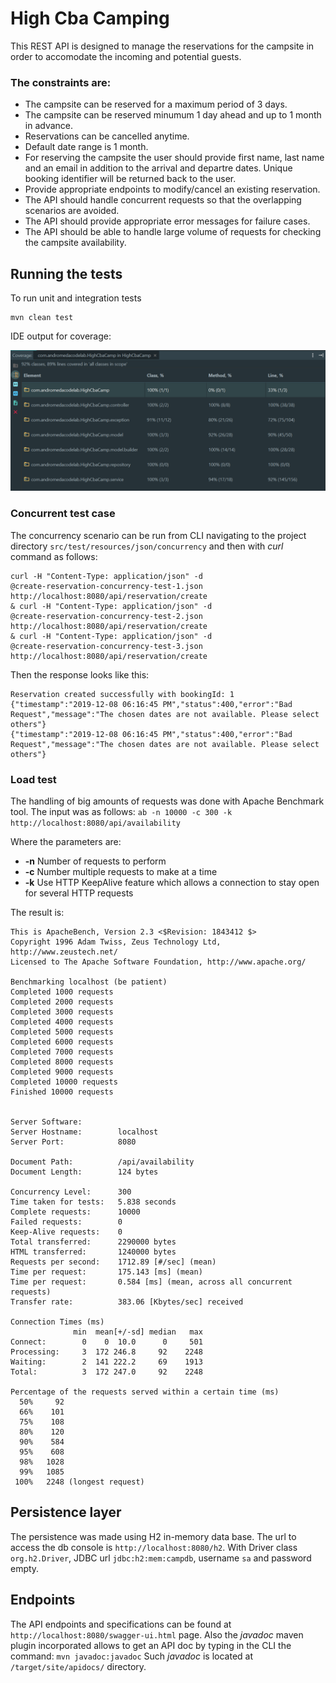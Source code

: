 # High Cba Camping

This REST API is designed to manage the reservations for the campsite in order to accomodate
the incoming and potential guests.

### The constraints are:
* The campsite can be reserved for a maximum period of 3 days.
* The campsite can be reserved minumum 1 day ahead and up to 1 month in advance.
* Reservations can be cancelled anytime.
* Default date range is 1 month.
* For reserving the campsite the user should provide first name, last name and an email
in addition to the arrival and departre dates. Unique booking identifier
will be returned back to the user.
* Provide appropriate endpoints to modify/cancel an existing reservation.
* The API should handle concurrent requests so that the overlapping scenarios are avoided.
* The API should provide appropriate error messages for failure cases.
* The API should be able to handle large volume of requests for checking the
campsite availability.

## Running the tests
To run unit and integration tests
````
mvn clean test
````

IDE output for coverage:

![test coverage](https://github.com/bmatiasx/highcbacamp/blob/master/src/test/resources/img/test__coverage.png)

### Concurrent test case
The concurrency scenario can be run from CLI navigating to the project directory
 `src/test/resources/json/concurrency` and then with _curl_ command as follows:
````
curl -H "Content-Type: application/json" -d 
@create-reservation-concurrency-test-1.json 
http://localhost:8080/api/reservation/create 
& curl -H "Content-Type: application/json" -d 
@create-reservation-concurrency-test-2.json 
http://localhost:8080/api/reservation/create 
& curl -H "Content-Type: application/json" -d 
@create-reservation-concurrency-test-3.json 
http://localhost:8080/api/reservation/create
```` 
Then the response looks like this:
````
Reservation created successfully with bookingId: 1
{"timestamp":"2019-12-08 06:16:45 PM","status":400,"error":"Bad 
Request","message":"The chosen dates are not available. Please select others"}
{"timestamp":"2019-12-08 06:16:45 PM","status":400,"error":"Bad 
Request","message":"The chosen dates are not available. Please select others"}
````

### Load test
The handling of big amounts of requests was done with Apache Benchmark tool.
The input was as follows:
`ab -n 10000 -c 300 -k http://localhost:8080/api/availability`

Where the parameters are:
 + **-n** Number of requests to perform
 + **-c** Number multiple requests to make at a time
 + **-k** Use HTTP KeepAlive feature which allows a connection to stay open 
 for several HTTP requests 

The result is:
````
This is ApacheBench, Version 2.3 <$Revision: 1843412 $>
Copyright 1996 Adam Twiss, Zeus Technology Ltd, http://www.zeustech.net/
Licensed to The Apache Software Foundation, http://www.apache.org/

Benchmarking localhost (be patient)
Completed 1000 requests
Completed 2000 requests
Completed 3000 requests
Completed 4000 requests
Completed 5000 requests
Completed 6000 requests
Completed 7000 requests
Completed 8000 requests
Completed 9000 requests
Completed 10000 requests
Finished 10000 requests


Server Software:
Server Hostname:        localhost
Server Port:            8080

Document Path:          /api/availability
Document Length:        124 bytes

Concurrency Level:      300
Time taken for tests:   5.838 seconds
Complete requests:      10000
Failed requests:        0
Keep-Alive requests:    0
Total transferred:      2290000 bytes
HTML transferred:       1240000 bytes
Requests per second:    1712.89 [#/sec] (mean)
Time per request:       175.143 [ms] (mean)
Time per request:       0.584 [ms] (mean, across all concurrent requests)
Transfer rate:          383.06 [Kbytes/sec] received

Connection Times (ms)
              min  mean[+/-sd] median   max
Connect:        0    0  10.0      0     501
Processing:     3  172 246.8     92    2248
Waiting:        2  141 222.2     69    1913
Total:          3  172 247.0     92    2248

Percentage of the requests served within a certain time (ms)
  50%     92
  66%    101
  75%    108
  80%    120
  90%    584
  95%    608
  98%   1028
  99%   1085
 100%   2248 (longest request)
````
## Persistence layer
The persistence was made using H2 in-memory data base. The url to access 
the db console is `http://localhost:8080/h2`.
With Driver class `org.h2.Driver`, JDBC url `jdbc:h2:mem:campdb`,
 username `sa` and password empty.
 
 ## Endpoints
 The API endpoints and specifications can be found at `http://localhost:8080/swagger-ui.html` page.
 Also the _javadoc_ maven plugin incorporated allows to get an API doc by typing in the CLI the command:
 `mvn javadoc:javadoc`
 Such _javadoc_ is located at `/target/site/apidocs/` directory.
